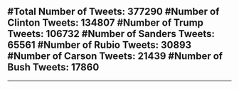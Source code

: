 #Total Number of Tweets: 377290 
#Number of Clinton Tweets: 134807
#Number of Trump Tweets: 106732
#Number of Sanders Tweets: 65561
#Number of Rubio Tweets: 30893
#Number of Carson Tweets: 21439
#Number of Bush Tweets: 17860
---
---
